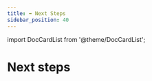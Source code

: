 ```yaml
---
title: ➡️ Next Steps
sidebar_position: 40
---
```


import DocCardList from '@theme/DocCardList';

# Next steps

<div className="remove-link-line">
<DocCardList items={
    [
        {
            type: 'link',
            title: 'Architecture',
            label: 'Architecture',
            href: '/docs/architecture',
            docId: 'architecture',
            description: 'Learn about the architecture of Ahnlich'
        },
        {
            type: 'link',
            title: 'Guides',
            label: 'Guides',
            href: '/docs/guides',
            description: 'Use cases and examples with Ahnlich'
        },
        {
            type: 'link',
            title: 'Community',
            label: 'Community',
            href: '/docs/community',
            description: 'Get involved with Ahnlich'
        },
    ]
} />
</div>